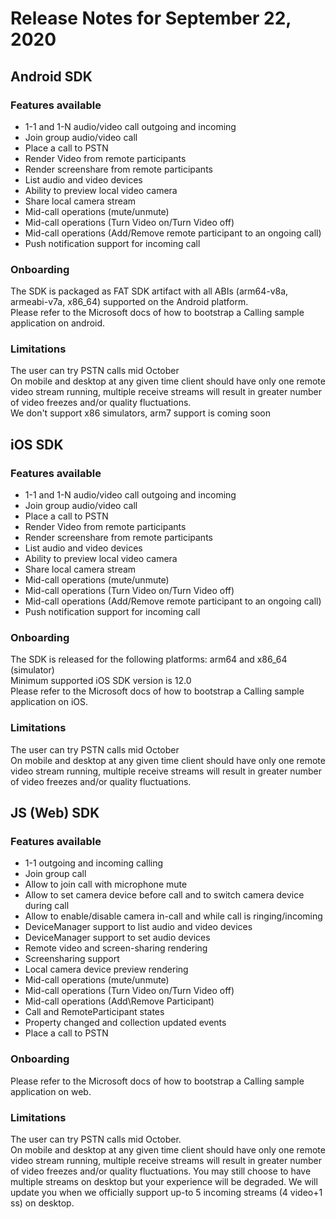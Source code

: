 # Release Notes for September 22, 2020

## Android SDK

### Features available
*   1-1 and 1-N audio/video call outgoing and incoming
*   Join group audio/video call
*   Place a call to PSTN
*   Render Video from remote participants
*   Render screenshare from remote participants
*   List audio and video devices
*   Ability to preview local video camera
*   Share local camera stream
*   Mid-call operations (mute/unmute)
*   Mid-call operations (Turn Video on/Turn Video off)
*   Mid-call operations (Add/Remove remote participant to an ongoing call)
*   Push notification support for incoming call

### Onboarding
The SDK is packaged as FAT SDK artifact with all ABIs (arm64-v8a, armeabi-v7a, x86_64) supported on the Android platform.
<br/>Please refer to the Microsoft docs of how to bootstrap a Calling sample application on android.

### Limitations
The user can try PSTN calls mid October
<br/>On mobile and desktop at any given time client should have only one remote video stream running, multiple receive streams will result in greater number of video freezes and/or quality fluctuations.
<br/> We don't support x86 simulators, arm7 support is coming soon

## iOS SDK

### Features available

*   1-1 and 1-N audio/video call outgoing and incoming
*   Join group audio/video call
*   Place a call to PSTN
*   Render Video from remote participants
*   Render screenshare from remote participants
*   List audio and video devices
*   Ability to preview local video camera
*   Share local camera stream
*   Mid-call operations (mute/unmute)
*   Mid-call operations (Turn Video on/Turn Video off)
*   Mid-call operations (Add/Remove remote participant to an ongoing call)
*   Push notification support for incoming call

### Onboarding
The SDK is released for the following platforms: arm64 and x86_64 (simulator)
<br/>Minimum supported iOS SDK version is 12.0
<br/>Please refer to the Microsoft docs of how to bootstrap a Calling sample application on iOS.

### Limitations
The user can try PSTN calls mid October
<br/>On mobile and desktop at any given time client should have only one remote video stream running, multiple receive streams will result in greater number of video freezes and/or quality fluctuations.

## JS (Web) SDK

### Features available
*   1-1 outgoing and incoming calling
*   Join group call
*   Allow to join call with microphone mute
*   Allow to set camera device before call and to switch camera device during call
*   Allow to enable/disable camera in-call and while call is ringing/incoming
*   DeviceManager support to list audio and video devices
*   DeviceManager support to set audio devices
*   Remote video and screen-sharing rendering
*   Screensharing support
*   Local camera device preview rendering
*   Mid-call operations (mute/unmute)
*   Mid-call operations (Turn Video on/Turn Video off)
*   Mid-call operations (Add\Remove Participant)
*   Call and RemoteParticipant states
*   Property changed and collection updated events
*   Place a call to PSTN

### Onboarding
Please refer to the Microsoft docs of how to bootstrap a Calling sample application on web.

### Limitations
The user can try PSTN calls mid October.
<br/>On mobile and desktop at any given time client should have only one remote video stream running, multiple receive streams will result in greater number of video freezes and/or quality fluctuations. You may still choose to have multiple streams on desktop but your experience will be degraded. We will update you when we officially support up-to 5 incoming streams (4 video+1 ss) on desktop.

